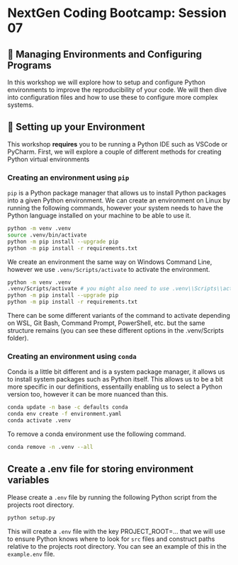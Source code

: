 # NextGen Coding Bootcamp: Session 07

## :wave: Managing Environments and Configuring Programs

In this workshop we will explore how to setup and configure Python environments to improve the reproducibility of your code. We will then dive into configuration files and how to use these to configure more complex systems. 

## :wrench: Setting up your Environment

This workshop **requires** you to be running a Python IDE such as VSCode or PyCharm. First, we will explore a couple of different methods for creating Python virtual environments

### Creating an environment using `pip`

`pip` is a Python package manager that allows us to install Python packages into a given Python environment. We can create an environment on Linux by running the following commands, however your system needs to have the Python language installed on your machine to be able to use it.

```Bash
python -m venv .venv
source .venv/bin/activate
python -m pip install --upgrade pip
python -m pip install -r requirements.txt
```

We create an environment the same way on Windows Command Line, however we use `.venv/Scripts/activate` to activate the environment.

```Bash
python -m venv .venv
.venv/Scripts/activate # you might also need to use .venv\\Scripts\\activate
python -m pip install --upgrade pip
python -m pip install -r requirements.txt
```

There can be some different variants of the command to activate depending on WSL, Git Bash, Command Prompt, PowerShell, etc. but the same structure remains (you can see these different options in the .venv/Scripts folder).


### Creating an environment using `conda`

Conda is a little bit different and is a system package manager, it allows us to install system packages such as Python itself. This allows us to be a bit more specific in our definitions, essentailly enabling us to select a Python version too, however it can be more nuanced than this. 

```Bash
conda update -n base -c defaults conda
conda env create -f environment.yaml
conda activate .venv
```

To remove a conda environment use the following command.

```Bash
conda remove -n .venv --all
```


## Create a .env file for storing environment variables

Please create a `.env` file by running the following Python script from the projects root directory.

```Bash
python setup.py
```

This will create a `.env` file with the key PROJECT_ROOT=... that we will use to ensure Python knows where to look for `src` files and construct paths relative to the projects root directory. You can see an example of this in the `example.env` file.
